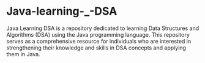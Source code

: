 # Java-learning-_-DSA
Java Learning DSA is a repository dedicated to learning Data Structures and Algorithms (DSA) using the Java programming language. This repository serves as a comprehensive resource for individuals who are interested in strengthening their knowledge and skills in DSA concepts and applying them in Java.
